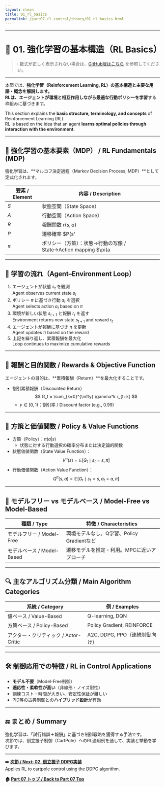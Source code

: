 ```yaml
---
layout: clean
title: 01_rl_basics
permalink: /part07_rl_control/theory/01_rl_basics.html
---
```


---

# 🧠 01. 強化学習の基本構造（RL Basics）

> ℹ️ 数式が正しく表示されない場合は、[GitHub版はこちら](https://github.com/Samizo-AITL/EduController/blob/main/part07_rl_control/theory/01_rl_basics.md) を参照してください。

---

本節では、**強化学習（Reinforcement Learning, RL）**の基本構造と主要な用語・概念を解説します。  
RLは、エージェントが**環境と相互作用しながら最適な行動ポリシーを学習**する枠組みに基づきます。

This section explains the **basic structure, terminology, and concepts** of Reinforcement Learning (RL).  
RL is based on the idea that an agent **learns optimal policies through interaction with the environment**.

---

## 🎯 強化学習の基本要素（MDP） / RL Fundamentals (MDP)

強化学習は、**マルコフ決定過程（Markov Decision Process, MDP）**として定式化されます。

| 要素 / Element | 内容 / Description |
|------|------|
| $S$  | 状態空間（State Space） |
| $A$  | 行動空間（Action Space） |
| $R$  | 報酬関数 $r(s, a)$ |
| $P$  | 遷移確率 $P(s'|s, a)$ |
| $\pi$ | ポリシー（方策）：状態→行動の写像 / State→Action mapping $\pi(a|s)$ |

---

## 🔄 学習の流れ（Agent–Environment Loop）

1. エージェントが状態 $s_t$ を観測  
   Agent observes current state $s_t$
2. ポリシー $\pi$ に基づき行動 $a_t$ を選択  
   Agent selects action $a_t$ based on $\pi$
3. 環境が新しい状態 $s_{t+1}$ と報酬 $r_t$ を返す  
   Environment returns new state $s_{t+1}$ and reward $r_t$
4. エージェントが報酬に基づき $\pi$ を更新  
   Agent updates $\pi$ based on the reward
5. 上記を繰り返し、累積報酬を最大化  
   Loop continues to maximize cumulative rewards

---

## 📐 報酬と目的関数 / Rewards & Objective Function

エージェントの目的は、**累積報酬（Return）**を最大化することです。

- 割引累積報酬（Discounted Return）  
  $$
  G_t = \sum_{k=0}^{\infty} \gamma^k r_{t+k}
  $$
  - $\gamma \in [0, 1)$：割引率 / Discount factor (e.g., 0.99)

---

## 🧮 方策と価値関数 / Policy & Value Functions

- 方策（Policy）：$\pi(a|s)$  
  - 状態に対する行動選択の確率分布または決定論的関数
- 状態価値関数（State Value Function）：  
  $$
  V^\pi(s) = \mathbb{E}[G_t \mid s_t = s, \pi]
  $$
- 行動価値関数（Action Value Function）：  
  $$
  Q^\pi(s, a) = \mathbb{E}[G_t \mid s_t = s, a_t = a, \pi]
  $$

---

## 🔧 モデルフリー vs モデルベース / Model-Free vs Model-Based

| 種類 / Type | 特徴 / Characteristics |
|--------------|------------------------|
| モデルフリー / Model-Free | 環境モデルなし。Q学習、Policy Gradientなど |
| モデルベース / Model-Based | 遷移モデルを推定・利用。MPCに近いアプローチ |

---

## 🔍 主なアルゴリズム分類 / Main Algorithm Categories

| 系統 / Category | 例 / Examples |
|----------------|--------------|
| 値ベース / Value-Based | Q-learning, DQN |
| 方策ベース / Policy-Based | Policy Gradient, REINFORCE |
| アクター・クリティック / Actor-Critic | A2C, DDPG, PPO（連続制御向け） |

---

## 🛠️ 制御応用での特徴 / RL in Control Applications

- **モデル不要**（Model-Free制御）  
- **適応性・柔軟性が高い**（非線形・ノイズ耐性）  
- 訓練コスト・時間が大きい、安定性保証が難しい  
- PID等の古典制御との**ハイブリッド設計**が有効

---

## 🔚 まとめ / Summary

強化学習は、「試行錯誤＋報酬」に基づき制御戦略を獲得する手法です。  
次節では、倒立振子制御（CartPole）へのRL適用例を通して、実装と挙動を学びます。

---

**➡️ [次節 / Next: 02. 倒立振子 DDPG実装](https://samizo-aitl.github.io/EduController/part07_rl_control/theory/02_cartpole_ddpg.html)**  
Applies RL to cartpole control using the DDPG algorithm.

**🏠 [Part 07 トップ / Back to Part 07 Top](https://samizo-aitl.github.io/EduController/part07_rl_control/)**
